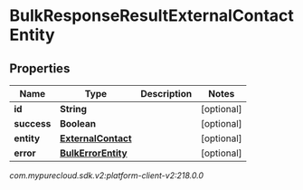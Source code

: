# BulkResponseResultExternalContactEntity


## Properties

| Name | Type | Description | Notes |
| ------------ | ------------- | ------------- | ------------- |
| **id** | **String** |  |  [optional] |
| **success** | **Boolean** |  |  [optional] |
| **entity** | [**ExternalContact**](ExternalContact) |  |  [optional] |
| **error** | [**BulkErrorEntity**](BulkErrorEntity) |  |  [optional] |




_com.mypurecloud.sdk.v2:platform-client-v2:218.0.0_
